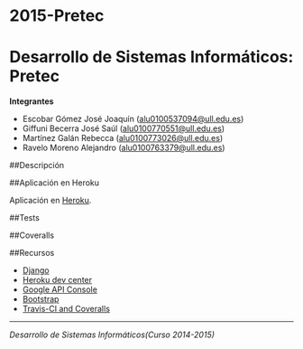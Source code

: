 # 2015-Pretec
# Desarrollo de Sistemas Informáticos: Pretec

**Integrantes**
  - Escobar Gómez José Joaquín (alu0100537094@ull.edu.es)
  - Giffuni Becerra José Saúl (alu0100770551@ull.edu.es)
  - Martínez Galán Rebecca (alu0100773026@ull.edu.es)
  - Ravelo Moreno Alejandro (alu0100763379@ull.edu.es)

##Descripción



##Aplicación en Heroku

Aplicación en [Heroku](https://dsipretec.herokuapp.com/).


##Tests


##Coveralls



##Recursos

* [Django](https://docs.djangoproject.com/en/1.8/)
* [Heroku dev center](https://devcenter.heroku.com/articles/getting-started-with-django)
* [Google API Console](https://code.google.com/apis/console)
* [Bootstrap](http://getbootstrap.com/components/)
* [Travis-CI and Coveralls](https://godjango.com/25-travis-ci-and-coveralls/)
-------------------------
*Desarrollo de Sistemas Informáticos(Curso 2014-2015)*
